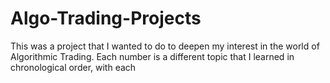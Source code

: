 # Algo-Trading-Projects
This was a project that I wanted to do to deepen my interest in the world of Algorithmic Trading. Each number is a different topic that I learned in chronological order, with each 
